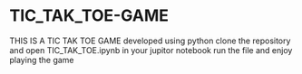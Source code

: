 # TIC_TAK_TOE-GAME
THIS IS A TIC TAK TOE GAME developed using python
clone the repository and open TIC_TAK_TOE.ipynb in your jupitor notebook
run the file and enjoy playing the game
